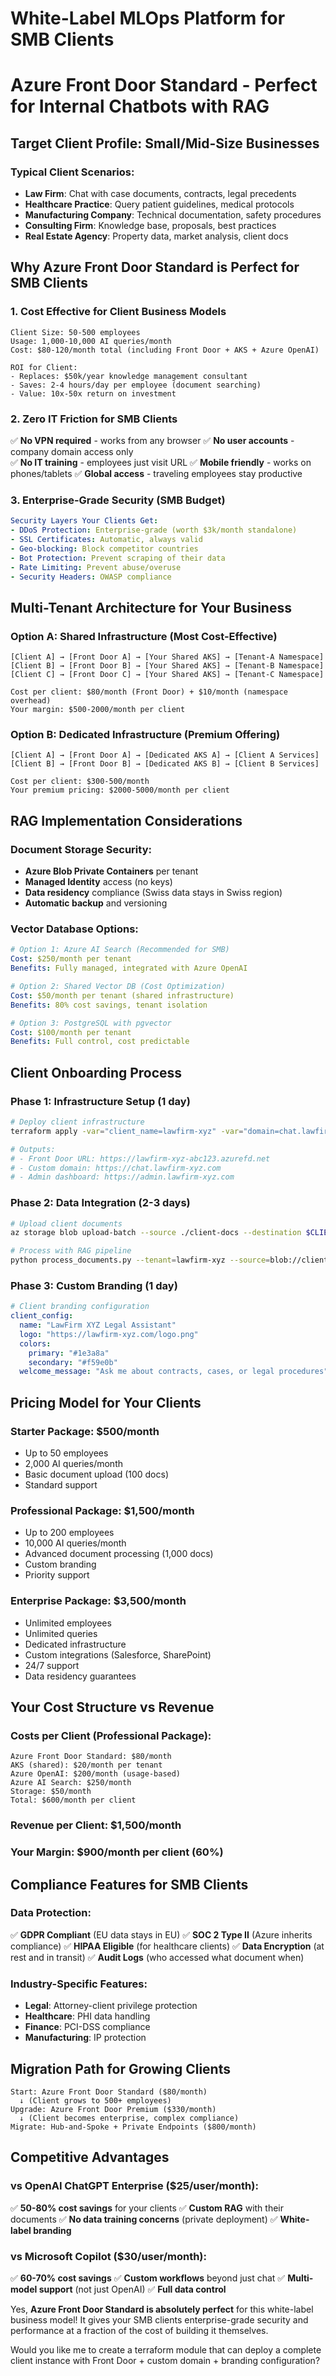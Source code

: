 # White-Label MLOps Platform for SMB Clients
# Azure Front Door Standard - Perfect for Internal Chatbots with RAG

## Target Client Profile: Small/Mid-Size Businesses

### Typical Client Scenarios:
- **Law Firm**: Chat with case documents, contracts, legal precedents
- **Healthcare Practice**: Query patient guidelines, medical protocols
- **Manufacturing Company**: Technical documentation, safety procedures
- **Consulting Firm**: Knowledge base, proposals, best practices
- **Real Estate Agency**: Property data, market analysis, client docs

## Why Azure Front Door Standard is Perfect for SMB Clients

### 1. Cost Effective for Client Business Models
```
Client Size: 50-500 employees
Usage: 1,000-10,000 AI queries/month
Cost: $80-120/month total (including Front Door + AKS + Azure OpenAI)

ROI for Client:
- Replaces: $50k/year knowledge management consultant
- Saves: 2-4 hours/day per employee (document searching)
- Value: 10x-50x return on investment
```

### 2. Zero IT Friction for SMB Clients
✅ **No VPN required** - works from any browser
✅ **No user accounts** - company domain access only  
✅ **No IT training** - employees just visit URL
✅ **Mobile friendly** - works on phones/tablets
✅ **Global access** - traveling employees stay productive

### 3. Enterprise-Grade Security (SMB Budget)
```yaml
Security Layers Your Clients Get:
- DDoS Protection: Enterprise-grade (worth $3k/month standalone)
- SSL Certificates: Automatic, always valid
- Geo-blocking: Block competitor countries
- Bot Protection: Prevent scraping of their data
- Rate Limiting: Prevent abuse/overuse
- Security Headers: OWASP compliance
```

## Multi-Tenant Architecture for Your Business

### Option A: Shared Infrastructure (Most Cost-Effective)
```
[Client A] → [Front Door A] → [Your Shared AKS] → [Tenant-A Namespace]
[Client B] → [Front Door B] → [Your Shared AKS] → [Tenant-B Namespace]  
[Client C] → [Front Door C] → [Your Shared AKS] → [Tenant-C Namespace]

Cost per client: $80/month (Front Door) + $10/month (namespace overhead)
Your margin: $500-2000/month per client
```

### Option B: Dedicated Infrastructure (Premium Offering)
```
[Client A] → [Front Door A] → [Dedicated AKS A] → [Client A Services]
[Client B] → [Front Door B] → [Dedicated AKS B] → [Client B Services]

Cost per client: $300-500/month
Your premium pricing: $2000-5000/month per client
```

## RAG Implementation Considerations

### Document Storage Security:
- **Azure Blob Private Containers** per tenant
- **Managed Identity** access (no keys)
- **Data residency** compliance (Swiss data stays in Swiss region)
- **Automatic backup** and versioning

### Vector Database Options:
```yaml
# Option 1: Azure AI Search (Recommended for SMB)
Cost: $250/month per tenant
Benefits: Fully managed, integrated with Azure OpenAI

# Option 2: Shared Vector DB (Cost Optimization)  
Cost: $50/month per tenant (shared infrastructure)
Benefits: 80% cost savings, tenant isolation

# Option 3: PostgreSQL with pgvector
Cost: $100/month per tenant
Benefits: Full control, cost predictable
```

## Client Onboarding Process

### Phase 1: Infrastructure Setup (1 day)
```bash
# Deploy client infrastructure
terraform apply -var="client_name=lawfirm-xyz" -var="domain=chat.lawfirm-xyz.com"

# Outputs:
# - Front Door URL: https://lawfirm-xyz-abc123.azurefd.net
# - Custom domain: https://chat.lawfirm-xyz.com  
# - Admin dashboard: https://admin.lawfirm-xyz.com
```

### Phase 2: Data Integration (2-3 days)
```bash
# Upload client documents
az storage blob upload-batch --source ./client-docs --destination $CLIENT_CONTAINER

# Process with RAG pipeline
python process_documents.py --tenant=lawfirm-xyz --source=blob://client-docs
```

### Phase 3: Custom Branding (1 day)
```yaml
# Client branding configuration
client_config:
  name: "LawFirm XYZ Legal Assistant"
  logo: "https://lawfirm-xyz.com/logo.png"
  colors:
    primary: "#1e3a8a"
    secondary: "#f59e0b"
  welcome_message: "Ask me about contracts, cases, or legal procedures"
```

## Pricing Model for Your Clients

### Starter Package: $500/month
- Up to 50 employees
- 2,000 AI queries/month
- Basic document upload (100 docs)
- Standard support

### Professional Package: $1,500/month  
- Up to 200 employees
- 10,000 AI queries/month
- Advanced document processing (1,000 docs)
- Custom branding
- Priority support

### Enterprise Package: $3,500/month
- Unlimited employees
- Unlimited queries
- Dedicated infrastructure
- Custom integrations (Salesforce, SharePoint)
- 24/7 support
- Data residency guarantees

## Your Cost Structure vs Revenue

### Costs per Client (Professional Package):
```
Azure Front Door Standard: $80/month
AKS (shared): $20/month per tenant
Azure OpenAI: $200/month (usage-based)
Azure AI Search: $250/month
Storage: $50/month
Total: $600/month per client
```

### Revenue per Client: $1,500/month
### **Your Margin: $900/month per client (60%)**

## Compliance Features for SMB Clients

### Data Protection:
✅ **GDPR Compliant** (EU data stays in EU)
✅ **SOC 2 Type II** (Azure inherits compliance)
✅ **HIPAA Eligible** (for healthcare clients)
✅ **Data Encryption** (at rest and in transit)
✅ **Audit Logs** (who accessed what document when)

### Industry-Specific Features:
- **Legal**: Attorney-client privilege protection
- **Healthcare**: PHI data handling
- **Finance**: PCI-DSS compliance
- **Manufacturing**: IP protection

## Migration Path for Growing Clients

```
Start: Azure Front Door Standard ($80/month)
  ↓ (Client grows to 500+ employees)
Upgrade: Azure Front Door Premium ($330/month)  
  ↓ (Client becomes enterprise, complex compliance)
Migrate: Hub-and-Spoke + Private Endpoints ($800/month)
```

## Competitive Advantages

### vs OpenAI ChatGPT Enterprise ($25/user/month):
✅ **50-80% cost savings** for your clients
✅ **Custom RAG** with their documents
✅ **No data training concerns** (private deployment)
✅ **White-label branding**

### vs Microsoft Copilot ($30/user/month):
✅ **60-70% cost savings**
✅ **Custom workflows** beyond just chat
✅ **Multi-model support** (not just OpenAI)
✅ **Full data control**

Yes, **Azure Front Door Standard is absolutely perfect** for this white-label business model! It gives your SMB clients enterprise-grade security and performance at a fraction of the cost of building it themselves.

Would you like me to create a terraform module that can deploy a complete client instance with Front Door + custom domain + branding configuration?
